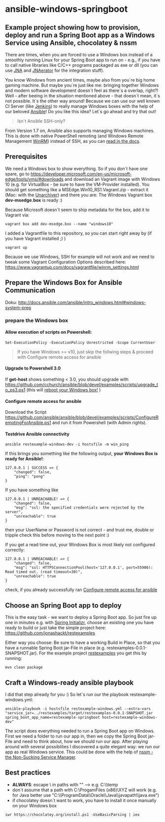 ansible-windows-springboot
======================================================================================

## Example project showing how to provision, deploy and run a Spring Boot app as a Windows Service using Ansible, chocolatey &amp; nssm

There are times, when you are forced to use a Windows box instead of a smoothly running Linux for your Spring Boot app to run on - e.g., if you have to call native libraries like C/C++ programs packaged as exe or dll (you can use [JNA](https://github.com/java-native-access/jna) and [JNAerator](https://github.com/nativelibs4java/JNAerator) for the integration stuff). 

You know Windows from ancient times, maybe also from you´re big home gaming machine. But maybe you´re just like me: bringing together Windows and modern software development doesn´t feel as there´s a overlap, right?! Well - after beeing in the situation mentioned above - that doesn´t mean, it´s not possible. It´s the other way around! Because we can use our well known CI Server (like [Jenkins](https://jenkins.io/)) to really manage Windows boxes with the help of our beloved [Ansible](https://www.ansible.com/)! Do you like this idea? Let´s go ahead and try that out!

> Isn´t Ansible SSH-only?

From Version 1.7 on, Ansible also supports managing Windows machines. This is done with native PowerShell remoting (and Windows Remote Management [WinRM](https://technet.microsoft.com/en-us/library/ff700227.aspx)) instead of SSH, as you can [read in the docs](http://docs.ansible.com/ansible/intro_windows.html).


## Prerequisites

We need a Windows box to show everything. So if you don´t have one spare, go to https://developer.microsoft.com/en-us/microsoft-edge/tools/vms/#downloads and download an Vagrant image with Windows 10 (e.g. for VirtualBox - be sure to have the VM-Provider installed). You should get something like a MSEdge.Win10_RS1.Vagrant.zip - extract it (Mac: with the [Unarchiver](http://wakaba.c3.cx/s/apps/unarchiver.html)) and there you are: The Windows Vagrant box __dev-msedge.box__ is ready :)

Because Microsoft doesn´t seem to ship metadata for the box, add it to Vagrant via:

```
vagrant box add dev-msedge.box --name "windows10"
```

I added a Vagrantfile to this repository, so you can start right away by (if you have Vagrant installed ;) )
```
vagrant up
```

Because we use Windows, SSH for example will not work and we need to tweak some Vagrant Configuration Options described here: https://www.vagrantup.com/docs/vagrantfile/winrm_settings.html


## Prepare the Windows Box for Ansible Communication

Doku: http://docs.ansible.com/ansible/intro_windows.html#windows-system-prep

### prepare the Windows box

#### Allow execution of scripts on Powershell:
```
Set-ExecutionPolicy -ExecutionPolicy Unrestricted -Scope CurrentUser
```

> If you have Windows >= v10, just skip the follwing steps & proceed with Configure remote access for ansible

#### Upgrade to Powershell 3.0

If __get-host__ shows something < 3.0, you should upgrade with https://github.com/cchurch/ansible/blob/devel/examples/scripts/upgrade_to_ps3.ps1 (this will [reboot your Windows box!](http://serverfault.com/questions/539229/possible-to-upgrade-powershell-2-0-to-3-0-without-a-reboot) )

#### Configure remote access for ansible

Download the Script https://github.com/ansible/ansible/blob/devel/examples/scripts/ConfigureRemotingForAnsible.ps1 and run it from Powershell (with Admin rights).


#### Testdrive Ansible connectivity
```
ansible restexample-windows-dev -i hostsfile -m win_ping
```

If this brings you something like the following output, __your Windows Box is ready for Ansible!__:
```
127.0.0.1 | SUCCESS => {
    "changed": false, 
    "ping": "pong"
}
```

If you have something like
```
127.0.0.1 | UNREACHABLE! => {
    "changed": false, 
    "msg": "ssl: the specified credentials were rejected by the server", 
    "unreachable": true
}
```
then your UserName or Password is not correct - and trust me, double or tripple check this before moving to the next point :)

If you get a read time out, your Windows Box is most likely not configured correctly:
```
127.0.0.1 | UNREACHABLE! => {
    "changed": false, 
    "msg": "ssl: HTTPSConnectionPool(host='127.0.0.1', port=55986): Read timed out. (read timeout=30)", 
    "unreachable": true
}
```
check, if you already successfully ran [Configure remote access for ansible](https://github.com/jonashackt/ansible-windows-springboot#configure-remote-access-for-ansible)




## Choose an Spring Boot app to deploy

This is the easy task - we want to deploy a Spring Boot app. So just fire up one in minutes e.g. with [Spring Initializr](http://start.spring.io/), choose an existing one you have ready to build or just take the simple project here: https://github.com/jonashackt/restexamples

Either way you choose: Be sure to have a working Build in Place, so that you have a runnable Spring Boot jar-File in place (e.g. restexamples-0.0.1-SNAPSHOT.jar). For the example project [restexamples](https://github.com/jonashackt/restexamples) you get this by running:
```
mvn clean package
```


## Craft a Windows-ready ansible playbook

I did that step already for you :) So let´s run our the playbook restexample-windows.yml:

```
ansible-playbook -i hostsfile restexample-windows.yml --extra-vars "service_jar=../restexamples/target/restexamples-0.0.1-SNAPSHOT.jar spring_boot_app_name=restexample-springboot host=restexample-windows-dev"
```

The script does everything needed to run a Spring Boot app on Windows. First we need a folder to run our app in, then we copy the Spring Boot jar-File and need to think about, how we should run our app. After playing around with several possiblilies I discovered a quite elegant way: we run our app as real Windows service. This could be done with the help of [nssm - the Non-Sucking Service Manager](https://nssm.cc/).



## Best practices

* __ALWAYS__: escape \ in paths with "\" --> e.g. C:\\\temp
* don´t assume that a path with C:\ProgamFiles (x86)\XYZ will work (e.g. for Java better use "C:\\\ProgramData\\\Oracle\\\Java\\\javapath\\\java.exe")
* if chocolatey doesn´t want to work, you have to install it once manually on your Windows box
```
iwr https://chocolatey.org/install.ps1 -UseBasicParsing | iex
```